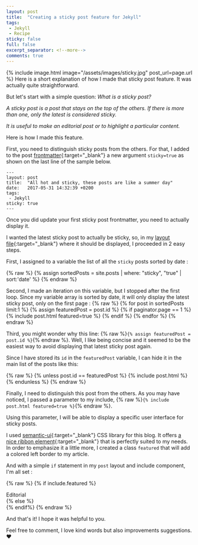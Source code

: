 ```yaml
---
layout: post
title:  "Creating a sticky post feature for Jekyll"
tags:
 - Jekyll
 - Recipe
sticky: false
full: false
excerpt_separator: <!--more-->
comments: true
---
```

{% include image.html image="/assets/images/sticky.jpg" post_url=page.url %}
Here is a short explanation of how I made that sticky post feature. It was actually quite straightforward.

But let's start with a simple question: *What is a sticky post?*

*A sticky post is a post that stays on the top of the others. If there is more than one, only the latest is considered sticky.*

*It is useful to make an editorial post or to highlight a particular content.*

Here is how I made this feature.

First, you need to distinguish sticky posts from the others. For that, I added <!--more-->to the post [frontmatter](https://jekyllrb.com/docs/frontmatter/){:target="_blank"} a new argument `sticky=true` as shown on the last line of the sample below.


    ---
    layout: post
    title:  "All hot and sticky, these posts are like a summer day"
    date:   2017-05-31 14:32:39 +0200
    tags:
     - Jekyll
    sticky: true
    ---

Once you did update your first sticky post frontmatter, you need to actually display it.

I wanted the latest sticky post to actually be sticky, so, in my [layout file](https://github.com/Neatastic/neatastic.github.io/blob/master/index.html){:target="_blank"} where it should be displayed, I proceeded in 2 easy steps.

First, I assigned to a variable the list of all the `sticky` posts sorted by date :

{% raw  %}
    {% assign sortedPosts = site.posts | where: "sticky", "true" | sort:'date' %}
{% endraw %}

Second, I made an iteration on this variable, but I stopped after the first loop. Since my variable array is sorted by date, it will only display the latest sticky post, only on the first page :
{% raw  %}
{% for post in sortedPosts limit:1  %}
{% assign featuredPost = post.id %}
  {% if paginator.page == 1 %}
    {% include post.html featured=true %}
    {% endif %}
{% endfor %}
{% endraw %}

Third, you might wonder why this line: {% raw  %}`{% assign featuredPost = post.id %}`{% endraw %}. Well, I like being concise and it seemed to be the easiest way to avoid displaying that latest sticky post again.

Since I have stored its `id` in the `featuredPost` variable, I can hide it in the main list of the posts like this:

{% raw  %}
    {% unless post.id == featuredPost %}
    {% include post.html %}
    {% endunless %}
{% endraw %}

Finally, I need to distinguish this post from the others. As you may have noticed, I passed a parameter to my include, {% raw  %}`{% include post.html featured=true %}`{% endraw %}.

Using this parameter, I will be able to display a specific user interface for sticky posts.

I used [semantic-ui](https://semantic-ui.com/){:target="_blank"} CSS library for this blog. It offers [a nice ribbon element](https://semantic-ui.com/elements/label.html#ribbon){:target="_blank"} that is perfectly suited to my needs. In order to emphasize it a little more, I created a class `featured` that will add a colored left border to my article.

And with a simple `if` statement in my `post` layout and include component, I'm all set :

{% raw  %}
    {% if include.featured %}
    <article class="ui segment featured">
    <div class="ui featured right ribbon label">Editorial</div>
    {% else %}
    <article class="ui segment">
    {% endif%}
{% endraw %}


And that's it! I hope it was helpful to you.

Feel free to comment, I love kind words but also improvements suggestions. :heart:
